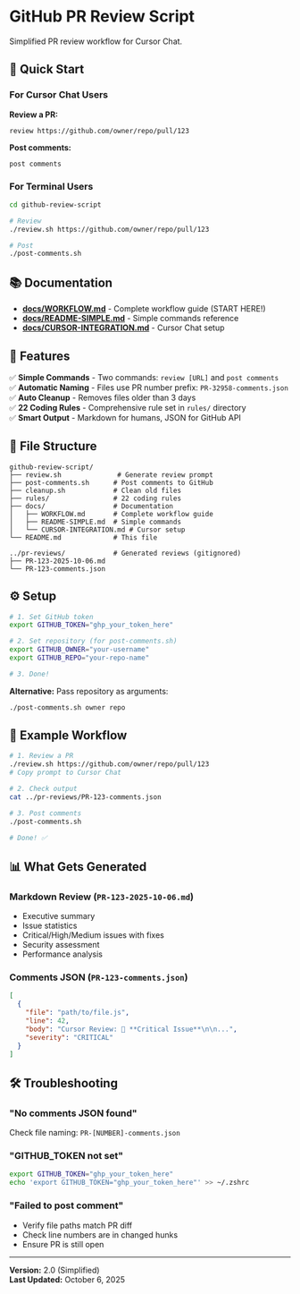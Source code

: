 # GitHub PR Review Script

Simplified PR review workflow for Cursor Chat.

## 🚀 Quick Start

### For Cursor Chat Users

**Review a PR:**
```
review https://github.com/owner/repo/pull/123
```

**Post comments:**
```
post comments
```

### For Terminal Users

```bash
cd github-review-script

# Review
./review.sh https://github.com/owner/repo/pull/123

# Post
./post-comments.sh
```

## 📚 Documentation

- **[docs/WORKFLOW.md](./docs/WORKFLOW.md)** - Complete workflow guide (START HERE!)
- **[docs/README-SIMPLE.md](./docs/README-SIMPLE.md)** - Simple commands reference
- **[docs/CURSOR-INTEGRATION.md](./docs/CURSOR-INTEGRATION.md)** - Cursor Chat setup

## 🎯 Features

✅ **Simple Commands** - Two commands: `review [URL]` and `post comments`  
✅ **Automatic Naming** - Files use PR number prefix: `PR-32958-comments.json`  
✅ **Auto Cleanup** - Removes files older than 3 days  
✅ **22 Coding Rules** - Comprehensive rule set in `rules/` directory  
✅ **Smart Output** - Markdown for humans, JSON for GitHub API  

## 📁 File Structure

```
github-review-script/
├── review.sh              # Generate review prompt
├── post-comments.sh      # Post comments to GitHub
├── cleanup.sh            # Clean old files
├── rules/                # 22 coding rules
├── docs/                 # Documentation
│   ├── WORKFLOW.md       # Complete workflow guide
│   ├── README-SIMPLE.md  # Simple commands
│   └── CURSOR-INTEGRATION.md # Cursor setup
└── README.md             # This file

../pr-reviews/            # Generated reviews (gitignored)
├── PR-123-2025-10-06.md
└── PR-123-comments.json
```

## ⚙️ Setup

```bash
# 1. Set GitHub token
export GITHUB_TOKEN="ghp_your_token_here"

# 2. Set repository (for post-comments.sh)
export GITHUB_OWNER="your-username"
export GITHUB_REPO="your-repo-name"

# 3. Done!
```

**Alternative:** Pass repository as arguments:
```bash
./post-comments.sh owner repo
```

## 🎯 Example Workflow

```bash
# 1. Review a PR
./review.sh https://github.com/owner/repo/pull/123
# Copy prompt to Cursor Chat

# 2. Check output
cat ../pr-reviews/PR-123-comments.json

# 3. Post comments
./post-comments.sh

# Done! ✅
```

## 📊 What Gets Generated

### Markdown Review (`PR-123-2025-10-06.md`)
- Executive summary
- Issue statistics  
- Critical/High/Medium issues with fixes
- Security assessment
- Performance analysis

### Comments JSON (`PR-123-comments.json`)
```json
[
  {
    "file": "path/to/file.js",
    "line": 42,
    "body": "Cursor Review: 🚨 **Critical Issue**\n\n...",
    "severity": "CRITICAL"
  }
]
```

## 🛠️ Troubleshooting

### "No comments JSON found"
Check file naming: `PR-[NUMBER]-comments.json`

### "GITHUB_TOKEN not set"
```bash
export GITHUB_TOKEN="ghp_your_token_here"
echo 'export GITHUB_TOKEN="ghp_your_token_here"' >> ~/.zshrc
```

### "Failed to post comment"
- Verify file paths match PR diff
- Check line numbers are in changed hunks
- Ensure PR is still open

---

**Version:** 2.0 (Simplified)  
**Last Updated:** October 6, 2025